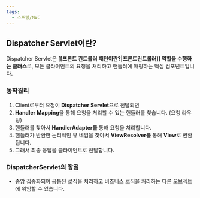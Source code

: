 ```yaml
---
tags:
  - 스프링/MVC
---
```

## Dispatcher Servlet이란?
Dispatcher Servlet은 **[[프론트 컨트롤러 패턴이란?|프론트컨트롤러]] 역할을 수행하는 클래스**로, 모든 클라이언트의 요청을 처리하고 핸들러에 매핑하는 핵심 컴포넌트입니다.

### 동작원리
1. Client로부터 요청이 **Dispatcher Servlet**으로 전달되면
2. **Handler Mapping**을 통해 요청을 처리할 수 있는 핸들러를 찾습니다. (요청 라우팅)
3. 핸들러를 찾아서 **HandlerAdapter를** 통해 요청을 처리합니다.
4. 핸들러가 반환한 논리적인 뷰 네임을 찾아서 **ViewResolver를** 통해 **View**로 변환됩니다.
5. 그래서 최종 응답을 클라이언트로 전달합니다.

### DispatcherServlet의 장점
- 중앙 집중화되어 공통된 로직을 처리하고 비즈니스 로직을 처리하는 다른 오브젝트에 위임할 수 있습니다.